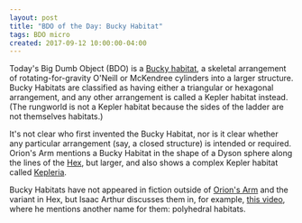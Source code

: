 ```yaml
---
layout: post
title: "BDO of the Day: Bucky Habitat"
tags: BDO micro
created: 2017-09-12 10:00:00-04:00
---
```

Today's Big Dumb Object (BDO) is a [Bucky habitat](http://www.orionsarm.com/eg-article/4cd1c52672b71), a skeletal arrangement of rotating-for-gravity O'Neill or McKendree cylinders into a larger structure.  Bucky Habitats are classified as having either a triangular or hexagonal arrangement, and any other arrangement is called a Kepler habitat instead.  (The rungworld is not a Kepler habitat because the sides of the ladder are not themselves habitats.)

It's not clear who first invented the Bucky Habitat, nor is it clear whether any particular arrangement (say, a closed structure) is intended or required.  Orion's Arm mentions a Bucky Habitat in the shape of a Dyson sphere along the lines of the [Hex](/blog/2017/09/12/bdo-hex/), but larger, and also shows a complex Kepler habitat called [Kepleria](http://www.orionsarm.com/eg-article/4670a60a449d5).

Bucky Habitats have not appeared in fiction outside of [Orion's Arm](http://www.orionsarm.com/xcms.php?r=oa-intro) and the variant in Hex, but Isaac Arthur discusses them in, for example, [this video](https://www.youtube.com/watch?v=M8ryqjyLBL8), where he mentions another name for them:  polyhedral habitats.


